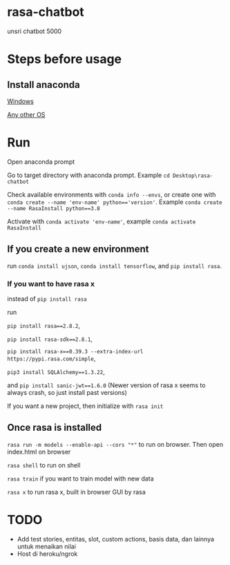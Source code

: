 # rasa-chatbot

unsri chatbot 5000

# Steps before usage

## Install anaconda

[Windows](https://www.anaconda.com/products/individual#windows)

[Any other OS](https://docs.anaconda.com/anaconda/install/)

# Run
Open anaconda prompt

Go to target directory with anaconda prompt. Example `cd Desktop\rasa-chatbot`

Check available environments with `conda info --envs`, or create one with `conda create --name 'env-name' python=='version'`. Example `conda create --name RasaInstall python==3.8`

Activate with `conda activate 'env-name'`, example `conda activate RasaInstall`

## If you create a new environment
run `conda install ujson`, `conda install tensorflow`, and `pip install rasa`.

### If you want to have rasa x
instead of `pip install rasa`

run 

`pip install rasa==2.8.2`, 

`pip install rasa-sdk==2.8.1`, 

`pip install rasa-x==0.39.3 --extra-index-url https://pypi.rasa.com/simple`, 

`pip3 install SQLAlchemy==1.3.22`, 

and `pip install sanic-jwt==1.6.0` (Newer version of rasa x seems to always crash, so just install past versions)

If you want a new project, then initialize with `rasa init`

## Once rasa is installed
`rasa run -m models --enable-api --cors "*"` to run on browser. Then open index.html on browser

`rasa shell` to run on shell

`rasa train` if you want to train model with new data

`rasa x` to run rasa x, built in browser GUI by rasa

# TODO

* Add test stories, entitas, slot, custom actions, basis data, dan lainnya untuk menaikan nilai
* Host di heroku/ngrok
